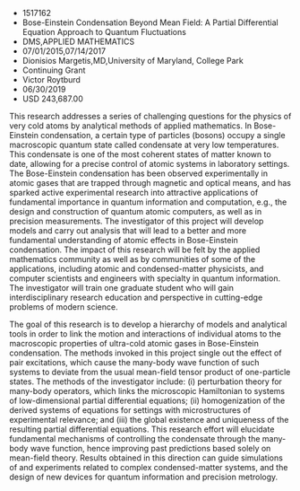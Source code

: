 
* 1517162
* Bose-Einstein Condensation Beyond Mean Field: A Partial Differential Equation Approach to Quantum Fluctuations
* DMS,APPLIED MATHEMATICS
* 07/01/2015,07/14/2017
* Dionisios Margetis,MD,University of Maryland, College Park
* Continuing Grant
* Victor Roytburd
* 06/30/2019
* USD 243,687.00

This research addresses a series of challenging questions for the physics of
very cold atoms by analytical methods of applied mathematics. In Bose-Einstein
condensation, a certain type of particles (bosons) occupy a single macroscopic
quantum state called condensate at very low temperatures. This condensate is one
of the most coherent states of matter known to date, allowing for a precise
control of atomic systems in laboratory settings. The Bose-Einstein condensation
has been observed experimentally in atomic gases that are trapped through
magnetic and optical means, and has sparked active experimental research into
attractive applications of fundamental importance in quantum information and
computation, e.g., the design and construction of quantum atomic computers, as
well as in precision measurements. The investigator of this project will develop
models and carry out analysis that will lead to a better and more fundamental
understanding of atomic effects in Bose-Einstein condensation. The impact of
this research will be felt by the applied mathematics community as well as by
communities of some of the applications, including atomic and condensed-matter
physicists, and computer scientists and engineers with specialty in quantum
information. The investigator will train one graduate student who will gain
interdisciplinary research education and perspective in cutting-edge problems of
modern science.

The goal of this research is to develop a hierarchy of models and analytical
tools in order to link the motion and interactions of individual atoms to the
macroscopic properties of ultra-cold atomic gases in Bose-Einstein condensation.
The methods invoked in this project single out the effect of pair excitations,
which cause the many-body wave function of such systems to deviate from the
usual mean-field tensor product of one-particle states. The methods of the
investigator include: (i) perturbation theory for many-body operators, which
links the microscopic Hamiltonian to systems of low-dimensional partial
differential equations; (ii) homogenization of the derived systems of equations
for settings with microstructures of experimental relevance; and (iii) the
global existence and uniqueness of the resulting partial differential equations.
This research effort will elucidate fundamental mechanisms of controlling the
condensate through the many-body wave function, hence improving past predictions
based solely on mean-field theory. Results obtained in this direction can guide
simulations of and experiments related to complex condensed-matter systems, and
the design of new devices for quantum information and precision metrology.

